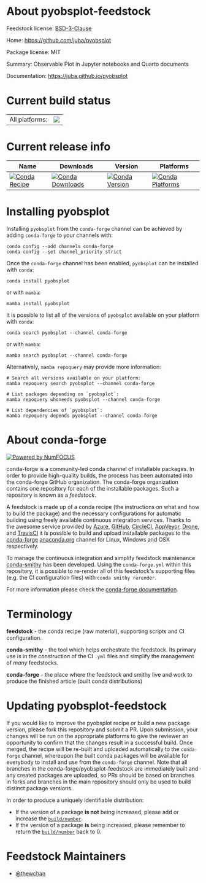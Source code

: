 About pyobsplot-feedstock
=========================

Feedstock license: [BSD-3-Clause](https://github.com/conda-forge/pyobsplot-feedstock/blob/main/LICENSE.txt)

Home: https://github.com/juba/pyobsplot

Package license: MIT

Summary: Observable Plot in Jupyter notebooks and Quarto documents

Documentation: https://juba.github.io/pyobsplot

Current build status
====================


<table><tr><td>All platforms:</td>
    <td>
      <a href="https://dev.azure.com/conda-forge/feedstock-builds/_build/latest?definitionId=20095&branchName=main">
        <img src="https://dev.azure.com/conda-forge/feedstock-builds/_apis/build/status/pyobsplot-feedstock?branchName=main">
      </a>
    </td>
  </tr>
</table>

Current release info
====================

| Name | Downloads | Version | Platforms |
| --- | --- | --- | --- |
| [![Conda Recipe](https://img.shields.io/badge/recipe-pyobsplot-green.svg)](https://anaconda.org/conda-forge/pyobsplot) | [![Conda Downloads](https://img.shields.io/conda/dn/conda-forge/pyobsplot.svg)](https://anaconda.org/conda-forge/pyobsplot) | [![Conda Version](https://img.shields.io/conda/vn/conda-forge/pyobsplot.svg)](https://anaconda.org/conda-forge/pyobsplot) | [![Conda Platforms](https://img.shields.io/conda/pn/conda-forge/pyobsplot.svg)](https://anaconda.org/conda-forge/pyobsplot) |

Installing pyobsplot
====================

Installing `pyobsplot` from the `conda-forge` channel can be achieved by adding `conda-forge` to your channels with:

```
conda config --add channels conda-forge
conda config --set channel_priority strict
```

Once the `conda-forge` channel has been enabled, `pyobsplot` can be installed with `conda`:

```
conda install pyobsplot
```

or with `mamba`:

```
mamba install pyobsplot
```

It is possible to list all of the versions of `pyobsplot` available on your platform with `conda`:

```
conda search pyobsplot --channel conda-forge
```

or with `mamba`:

```
mamba search pyobsplot --channel conda-forge
```

Alternatively, `mamba repoquery` may provide more information:

```
# Search all versions available on your platform:
mamba repoquery search pyobsplot --channel conda-forge

# List packages depending on `pyobsplot`:
mamba repoquery whoneeds pyobsplot --channel conda-forge

# List dependencies of `pyobsplot`:
mamba repoquery depends pyobsplot --channel conda-forge
```


About conda-forge
=================

[![Powered by
NumFOCUS](https://img.shields.io/badge/powered%20by-NumFOCUS-orange.svg?style=flat&colorA=E1523D&colorB=007D8A)](https://numfocus.org)

conda-forge is a community-led conda channel of installable packages.
In order to provide high-quality builds, the process has been automated into the
conda-forge GitHub organization. The conda-forge organization contains one repository
for each of the installable packages. Such a repository is known as a *feedstock*.

A feedstock is made up of a conda recipe (the instructions on what and how to build
the package) and the necessary configurations for automatic building using freely
available continuous integration services. Thanks to the awesome service provided by
[Azure](https://azure.microsoft.com/en-us/services/devops/), [GitHub](https://github.com/),
[CircleCI](https://circleci.com/), [AppVeyor](https://www.appveyor.com/),
[Drone](https://cloud.drone.io/welcome), and [TravisCI](https://travis-ci.com/)
it is possible to build and upload installable packages to the
[conda-forge](https://anaconda.org/conda-forge) [anaconda.org](https://anaconda.org/)
channel for Linux, Windows and OSX respectively.

To manage the continuous integration and simplify feedstock maintenance
[conda-smithy](https://github.com/conda-forge/conda-smithy) has been developed.
Using the ``conda-forge.yml`` within this repository, it is possible to re-render all of
this feedstock's supporting files (e.g. the CI configuration files) with ``conda smithy rerender``.

For more information please check the [conda-forge documentation](https://conda-forge.org/docs/).

Terminology
===========

**feedstock** - the conda recipe (raw material), supporting scripts and CI configuration.

**conda-smithy** - the tool which helps orchestrate the feedstock.
                   Its primary use is in the construction of the CI ``.yml`` files
                   and simplify the management of *many* feedstocks.

**conda-forge** - the place where the feedstock and smithy live and work to
                  produce the finished article (built conda distributions)


Updating pyobsplot-feedstock
============================

If you would like to improve the pyobsplot recipe or build a new
package version, please fork this repository and submit a PR. Upon submission,
your changes will be run on the appropriate platforms to give the reviewer an
opportunity to confirm that the changes result in a successful build. Once
merged, the recipe will be re-built and uploaded automatically to the
`conda-forge` channel, whereupon the built conda packages will be available for
everybody to install and use from the `conda-forge` channel.
Note that all branches in the conda-forge/pyobsplot-feedstock are
immediately built and any created packages are uploaded, so PRs should be based
on branches in forks and branches in the main repository should only be used to
build distinct package versions.

In order to produce a uniquely identifiable distribution:
 * If the version of a package **is not** being increased, please add or increase
   the [``build/number``](https://docs.conda.io/projects/conda-build/en/latest/resources/define-metadata.html#build-number-and-string).
 * If the version of a package **is** being increased, please remember to return
   the [``build/number``](https://docs.conda.io/projects/conda-build/en/latest/resources/define-metadata.html#build-number-and-string)
   back to 0.

Feedstock Maintainers
=====================

* [@thewchan](https://github.com/thewchan/)

